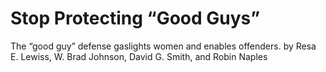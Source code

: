 # Stop Protecting “Good Guys”

The “good guy” defense gaslights women and enables offenders. by Resa E. Lewiss, W. Brad Johnson, David G. Smith, and Robin Naples